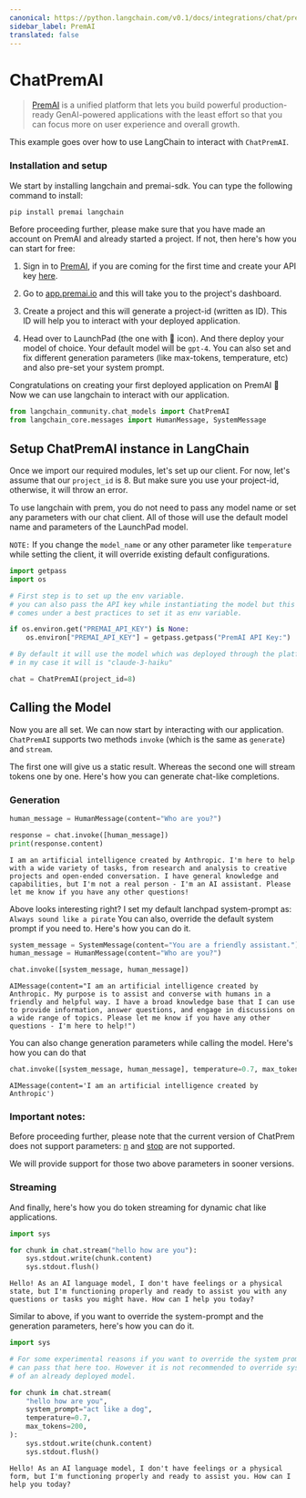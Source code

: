 ```yaml
---
canonical: https://python.langchain.com/v0.1/docs/integrations/chat/premai
sidebar_label: PremAI
translated: false
---
```


# ChatPremAI

>[PremAI](https://app.premai.io) is a unified platform that lets you build powerful production-ready GenAI-powered applications with the least effort so that you can focus more on user experience and overall growth.

This example goes over how to use LangChain to interact with `ChatPremAI`.

### Installation and setup

We start by installing langchain and premai-sdk. You can type the following command to install:

```bash
pip install premai langchain
```

Before proceeding further, please make sure that you have made an account on PremAI and already started a project. If not, then here's how you can start for free:

1. Sign in to [PremAI](https://app.premai.io/accounts/login/), if you are coming for the first time and create your API key [here](https://app.premai.io/api_keys/).

2. Go to [app.premai.io](https://app.premai.io) and this will take you to the project's dashboard.

3. Create a project and this will generate a project-id (written as ID). This ID will help you to interact with your deployed application.

4. Head over to LaunchPad (the one with 🚀 icon). And there deploy your model of choice. Your default model will be `gpt-4`. You can also set and fix different generation parameters (like max-tokens, temperature, etc) and also pre-set your system prompt.

Congratulations on creating your first deployed application on PremAI 🎉 Now we can use langchain to interact with our application.

```python
from langchain_community.chat_models import ChatPremAI
from langchain_core.messages import HumanMessage, SystemMessage
```

## Setup ChatPremAI instance in LangChain

Once we import our required modules, let's set up our client. For now, let's assume that our `project_id` is 8. But make sure you use your project-id, otherwise, it will throw an error.

To use langchain with prem, you do not need to pass any model name or set any parameters with our chat client. All of those will use the default model name and parameters of the LaunchPad model.

`NOTE:` If you change the `model_name` or any other parameter like `temperature` while setting the client, it will override existing default configurations.

```python
import getpass
import os

# First step is to set up the env variable.
# you can also pass the API key while instantiating the model but this
# comes under a best practices to set it as env variable.

if os.environ.get("PREMAI_API_KEY") is None:
    os.environ["PREMAI_API_KEY"] = getpass.getpass("PremAI API Key:")
```

```python
# By default it will use the model which was deployed through the platform
# in my case it will is "claude-3-haiku"

chat = ChatPremAI(project_id=8)
```

## Calling the Model

Now you are all set. We can now start by interacting with our application. `ChatPremAI` supports two methods `invoke` (which is the same as `generate`) and `stream`.

The first one will give us a static result. Whereas the second one will stream tokens one by one. Here's how you can generate chat-like completions.

### Generation

```python
human_message = HumanMessage(content="Who are you?")

response = chat.invoke([human_message])
print(response.content)
```

```output
I am an artificial intelligence created by Anthropic. I'm here to help with a wide variety of tasks, from research and analysis to creative projects and open-ended conversation. I have general knowledge and capabilities, but I'm not a real person - I'm an AI assistant. Please let me know if you have any other questions!
```

Above looks interesting right? I set my default lanchpad system-prompt as: `Always sound like a pirate` You can also, override the default system prompt if you need to. Here's how you can do it.

```python
system_message = SystemMessage(content="You are a friendly assistant.")
human_message = HumanMessage(content="Who are you?")

chat.invoke([system_message, human_message])
```

```output
AIMessage(content="I am an artificial intelligence created by Anthropic. My purpose is to assist and converse with humans in a friendly and helpful way. I have a broad knowledge base that I can use to provide information, answer questions, and engage in discussions on a wide range of topics. Please let me know if you have any other questions - I'm here to help!")
```

You can also change generation parameters while calling the model. Here's how you can do that

```python
chat.invoke([system_message, human_message], temperature=0.7, max_tokens=10, top_p=0.95)
```

```output
AIMessage(content='I am an artificial intelligence created by Anthropic')
```

### Important notes:

Before proceeding further, please note that the current version of ChatPrem does not support parameters: [n](https://platform.openai.com/docs/api-reference/chat/create#chat-create-n) and [stop](https://platform.openai.com/docs/api-reference/chat/create#chat-create-stop) are not supported.

We will provide support for those two above parameters in sooner versions.

### Streaming

And finally, here's how you do token streaming for dynamic chat like applications.

```python
import sys

for chunk in chat.stream("hello how are you"):
    sys.stdout.write(chunk.content)
    sys.stdout.flush()
```

```output
Hello! As an AI language model, I don't have feelings or a physical state, but I'm functioning properly and ready to assist you with any questions or tasks you might have. How can I help you today?
```

Similar to above, if you want to override the system-prompt and the generation parameters, here's how you can do it.

```python
import sys

# For some experimental reasons if you want to override the system prompt then you
# can pass that here too. However it is not recommended to override system prompt
# of an already deployed model.

for chunk in chat.stream(
    "hello how are you",
    system_prompt="act like a dog",
    temperature=0.7,
    max_tokens=200,
):
    sys.stdout.write(chunk.content)
    sys.stdout.flush()
```

```output
Hello! As an AI language model, I don't have feelings or a physical form, but I'm functioning properly and ready to assist you. How can I help you today?
```